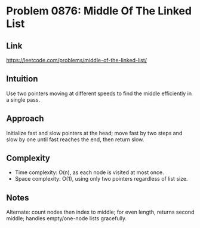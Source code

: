 # Problem 0876: Middle Of The Linked List

## Link
https://leetcode.com/problems/middle-of-the-linked-list/

## Intuition
Use two pointers moving at different speeds to find the middle efficiently in a single pass.

## Approach
Initialize fast and slow pointers at the head; move fast by two steps and slow by one until fast reaches the end, then return slow.

## Complexity
- Time complexity: O(n), as each node is visited at most once.
- Space complexity: O(1), using only two pointers regardless of list size.

## Notes
Alternate: count nodes then index to middle; for even length, returns second middle; handles empty/one-node lists gracefully.

